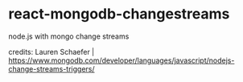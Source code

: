 # react-mongodb-changestreams

node.js with mongo change streams

credits: Lauren Schaefer | https://www.mongodb.com/developer/languages/javascript/nodejs-change-streams-triggers/
